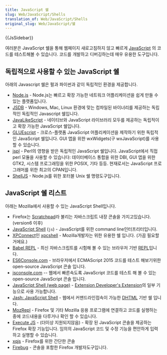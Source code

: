 ```yaml
---
title: JavaScript 쉘
slug: Web/JavaScript/Shells
translation_of: Web/JavaScript/Shells
original_slug: Web/JavaScript/쉘
---
```

{{JsSidebar}}

여러분은 JavaScript 쉘을 통해 웹페이지 새로고침하지 않고 빠르게 [JavaScript](/en-US/docs/Web/JavaScript) 의 코드를 테스트해볼 수 있습니다. 코드를 개발하고 디버깅하는데 매우 유용한 도구입니다.

## 독립적으로 사용할 수 있는 JavaScript 쉘

아래의 Javascript 쉘은 펄과 파이썬과 같이 독립적인 환경을 제공합니다.

- [Node.js](http://nodejs.org/) - Node.js는 빠르고 확장 가능한 네트워크 어플리케이션을 쉽게 만들 수 있는 플랫폼입니다.
- [JSDB](http://www.jsdb.org/) - Windows, Mac, Linux 환경에 맞는 컴파일된 바이너리를 제공하는 독립적인 독립적인 Javascript 쉘입니다.
- [JavaLikeScript](http://javalikescript.free.fr/) - 네이티브와 JavaScript 라이브러리 모두를 제공하는 독립적이고 확장 가능한 JavaScript 쉘입니다.
- [GLUEscript](http://gluescript.sourceforge.net/) - 크로스-플랫폼 JavaScript 어플리케이션을 제작하기 위한 독립적인 JavaScript 쉘입니다. GUI 앱을 위한 wxWidgets(구 wxJavaScript)를 사용할 수 있습니다.
- [jspl](http://jspl.msg.mx/) - Perl의 영향을 받은 독립적인 JavaScript 쉘입니다. JavaScript에서 직접 perl 모듈을 사용할 수 있습니다: 데이터베이스 통합을 위한 DBI, GUI 앱을 위한 GTK2, 시스템 프로그래밍을 위한 POSIX, 기타 등등. 현재로서는 JavaScript 프로그래머를 위한 최고의 CPAN입니다.
- [ShellJS](http://shelljs.org) - Node.js를 위한 포터블 Unix 쉘 명령도구입니다.

## JavaScript 쉘 리스트

아래는 Mozilla에서 사용할 수 있는 JavaScript Shell입니다.

- Firefox는 [Scratchpad](/ko/docs/Tools/Scratchpad)라 불리는 자바스크립트 내장 콘솔을 가지고있습니다.(version6 이후)
- [JavaScript Shell](/ko/docs/Mozilla/Projects/SpiderMonkey/Introduction_to_the_JavaScript_shell) (`js`) - JavaScript를 위한 command line인터프리터입니다.
- [XPConnect](/en-US/docs/Mozilla/Tech/XPCOM/Language_bindings/XPConnect)인 [xpcshell](/en-US/docs/Mozilla/XPConnect/xpcshell) - Mozilla개발자는 위한 유용한 쉘 입니다. (가끔 필요할거에요.)
- [Babel REPL](http://babeljs.io/repl) - 최신 자바스크립트를 시험해 볼 수 있는 브라우저 기반 [REPL](https://en.wikipedia.org/wiki/REPL)입니다.
- [ES6Console.com](http://es6console.com/) - 브라우저에서 ECMAScript 2015 코드를 테스트 해보기위한 open-source JavaScript 콘솔 입니다.
- [jsconsole.com](http://jsconsole.com/) -- 웹에서 빠른속도록 JavaScript 코드를 테스트 해 볼 수 있는 open-source JavaScript 콘솔 입니다.
- [JavaScript Shell (web page)](http://www.squarefree.com/shell/) - [Extension Developer's Extension](https://addons.mozilla.org/en-US/firefox/addon/7434)의 일부 기능으로 사용 가능합니다.
- [Jash: JavaScript Shell](http://www.billyreisinger.com/jash/) - 웹에서 커맨드라인접속이 가능한 [DHTML](https://ko.wikipedia.org/wiki/DHTML) 기반 쉘 입니다.
- [MozRepl](http://hyperstruct.net/projects/mozrepl) - Firefox 및 기타 Mozilla 응용 프로그램에 연결하고 코드를 실행하는 중에 코드내용을 다루거나 확인 할 수 있습니다.
- [Execute JS](https://addons.mozilla.org/en-US/firefox/addon/execute-js/) - (더이상 지원되지않음) - 확장 된 JavaScript 콘솔을 제공하는 Firefox 확장 기능입니다. 임의의 JavaScript 코드 및 수정 기능을 편안하게 입력하고 실행할 수 있습니다.
- [xqjs](https://addons.mozilla.org/addon/159546) - Firefox를 위한 간단한 콘솔
- [Firebug](https://addons.mozilla.org/en-US/firefox/addon/firebug/) - 콘솔을 포함한 Firefox 개발자도구입니다.
